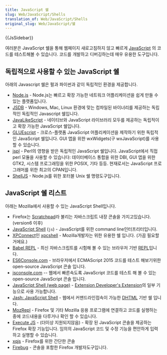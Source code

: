 ```yaml
---
title: JavaScript 쉘
slug: Web/JavaScript/Shells
translation_of: Web/JavaScript/Shells
original_slug: Web/JavaScript/쉘
---
```

{{JsSidebar}}

여러분은 JavaScript 쉘을 통해 웹페이지 새로고침하지 않고 빠르게 [JavaScript](/en-US/docs/Web/JavaScript) 의 코드를 테스트해볼 수 있습니다. 코드를 개발하고 디버깅하는데 매우 유용한 도구입니다.

## 독립적으로 사용할 수 있는 JavaScript 쉘

아래의 Javascript 쉘은 펄과 파이썬과 같이 독립적인 환경을 제공합니다.

- [Node.js](http://nodejs.org/) - Node.js는 빠르고 확장 가능한 네트워크 어플리케이션을 쉽게 만들 수 있는 플랫폼입니다.
- [JSDB](http://www.jsdb.org/) - Windows, Mac, Linux 환경에 맞는 컴파일된 바이너리를 제공하는 독립적인 독립적인 Javascript 쉘입니다.
- [JavaLikeScript](http://javalikescript.free.fr/) - 네이티브와 JavaScript 라이브러리 모두를 제공하는 독립적이고 확장 가능한 JavaScript 쉘입니다.
- [GLUEscript](http://gluescript.sourceforge.net/) - 크로스-플랫폼 JavaScript 어플리케이션을 제작하기 위한 독립적인 JavaScript 쉘입니다. GUI 앱을 위한 wxWidgets(구 wxJavaScript)를 사용할 수 있습니다.
- [jspl](http://jspl.msg.mx/) - Perl의 영향을 받은 독립적인 JavaScript 쉘입니다. JavaScript에서 직접 perl 모듈을 사용할 수 있습니다: 데이터베이스 통합을 위한 DBI, GUI 앱을 위한 GTK2, 시스템 프로그래밍을 위한 POSIX, 기타 등등. 현재로서는 JavaScript 프로그래머를 위한 최고의 CPAN입니다.
- [ShellJS](http://shelljs.org) - Node.js를 위한 포터블 Unix 쉘 명령도구입니다.

## JavaScript 쉘 리스트

아래는 Mozilla에서 사용할 수 있는 JavaScript Shell입니다.

- Firefox는 [Scratchpad](/ko/docs/Tools/Scratchpad)라 불리는 자바스크립트 내장 콘솔을 가지고있습니다.(version6 이후)
- [JavaScript Shell](/ko/docs/Mozilla/Projects/SpiderMonkey/Introduction_to_the_JavaScript_shell) (`js`) - JavaScript를 위한 command line인터프리터입니다.
- [XPConnect](/en-US/docs/Mozilla/Tech/XPCOM/Language_bindings/XPConnect)인 [xpcshell](/en-US/docs/Mozilla/XPConnect/xpcshell) - Mozilla개발자는 위한 유용한 쉘 입니다. (가끔 필요할거에요.)
- [Babel REPL](http://babeljs.io/repl) - 최신 자바스크립트를 시험해 볼 수 있는 브라우저 기반 [REPL](https://en.wikipedia.org/wiki/REPL)입니다.
- [ES6Console.com](http://es6console.com/) - 브라우저에서 ECMAScript 2015 코드를 테스트 해보기위한 open-source JavaScript 콘솔 입니다.
- [jsconsole.com](http://jsconsole.com/) -- 웹에서 빠른속도록 JavaScript 코드를 테스트 해 볼 수 있는 open-source JavaScript 콘솔 입니다.
- [JavaScript Shell (web page)](http://www.squarefree.com/shell/) - [Extension Developer's Extension](https://addons.mozilla.org/en-US/firefox/addon/7434)의 일부 기능으로 사용 가능합니다.
- [Jash: JavaScript Shell](http://www.billyreisinger.com/jash/) - 웹에서 커맨드라인접속이 가능한 [DHTML](https://ko.wikipedia.org/wiki/DHTML) 기반 쉘 입니다.
- [MozRepl](http://hyperstruct.net/projects/mozrepl) - Firefox 및 기타 Mozilla 응용 프로그램에 연결하고 코드를 실행하는 중에 코드내용을 다루거나 확인 할 수 있습니다.
- [Execute JS](https://addons.mozilla.org/en-US/firefox/addon/execute-js/) - (더이상 지원되지않음) - 확장 된 JavaScript 콘솔을 제공하는 Firefox 확장 기능입니다. 임의의 JavaScript 코드 및 수정 기능을 편안하게 입력하고 실행할 수 있습니다.
- [xqjs](https://addons.mozilla.org/addon/159546) - Firefox를 위한 간단한 콘솔
- [Firebug](https://addons.mozilla.org/en-US/firefox/addon/firebug/) - 콘솔을 포함한 Firefox 개발자도구입니다.
